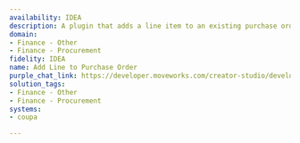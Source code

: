 ```yaml
---
availability: IDEA
description: A plugin that adds a line item to an existing purchase order.
domain:
- Finance - Other
- Finance - Procurement
fidelity: IDEA
name: Add Line to Purchase Order
purple_chat_link: https://developer.moveworks.com/creator-studio/developer-tools/purple-chat/?conversation=%7B%22startTimestamp%22%3A%2211%3A43+AM%22%2C%22messages%22%3A%5B%7B%22role%22%3A%22user%22%2C%22parts%22%3A%5B%7B%22richText%22%3A%22%3Cp%3EI+need+to+add+a+new+software+subscription+line+to+our+purchase+order+with+ACME.+Can+you+help%3F%3Cbr%3E%3C%2Fp%3E%22%7D%5D%7D%2C%7B%22role%22%3A%22assistant%22%2C%22parts%22%3A%5B%7B%22richText%22%3A%22%3Cp%3EI+found+a+few+POs+with+ACME%2C+which+one+are+you+referring+to%3F%3Cbr%3E%3Cb%3E-+PO1234%3A+%3C%2Fb%3ECompany+Event+Supplies%3Cbr%3E-+%3Cb%3EPO5678%3A+%3C%2Fb%3EOffice+Supplies%3Cbr%3E%3C%2Fp%3E%22%7D%5D%7D%2C%7B%22role%22%3A%22user%22%2C%22parts%22%3A%5B%7B%22richText%22%3A%22%3Cp%3EI+need+to+add+another+50+chairs+to+the+event+one.%3Cbr%3E%3C%2Fp%3E%22%7D%5D%7D%2C%7B%22role%22%3A%22assistant%22%2C%22parts%22%3A%5B%7B%22richText%22%3A%22%3Cp%3ESure%2C+can+I+get+a+quick+business+justification%3F%3Cbr%3E%3C%2Fp%3E%22%7D%5D%7D%2C%7B%22role%22%3A%22user%22%2C%22parts%22%3A%5B%7B%22richText%22%3A%22%3Cp%3EWe+had+a+few+last+minute+invites+from+our+strategic+account+team+and+we+need+to+host+them+at+the+Company+event.%3Cbr%3E%3C%2Fp%3E%22%7D%5D%7D%2C%7B%22role%22%3A%22assistant%22%2C%22parts%22%3A%5B%7B%22richText%22%3A%22%3Cp%3EGot+it.+I+can+add+those+chairs+to+the+purchase+order.%3Cbr%3E%3C%2Fp%3E%22%7D%2C%7B%22richText%22%3A%22%3Cb%3E%3Cp%3ECan+you+confirm+these+details%3F%3Cbr%3E%3C%2Fp%3E%3C%2Fb%3E%3Cbr%3E%3Cp%3E%3Cb%3EPurchase+Order+ID%3A%3C%2Fb%3E+1234%3Cbr%3E%3Cb%3ELine+Item+to+Add%3A%3Cbr%3E%3C%2Fb%3E-+%3Cb%3EItem%3C%2Fb%3E%3A+White+Folding+Chairs%3Cbr%3E-+%3Cb%3EQuantity%3C%2Fb%3E%3A+50%3Cbr%3E-+%3Cb%3EPrice+Per+Chair%3C%2Fb%3E%3A+%2410%3Cbr%3E%3Cb%3EBusiness+Justification%3A%3C%2Fb%3E+Late+RVSPs+from+the+strategic+account+team+for+key+customers.%3C%2Fp%3E%22%7D%2C%7B%22buttons%22%3A%5B%7B%22style%22%3A%22filled%22%2C%22buttonText%22%3A%22View+Details%22%7D%2C%7B%22style%22%3A%22outlined%22%2C%22buttonText%22%3A%22Got+it%2C+thanks%21%22%7D%5D%7D%5D%7D%5D%7D
solution_tags:
- Finance - Other
- Finance - Procurement
systems:
- coupa

---
```

